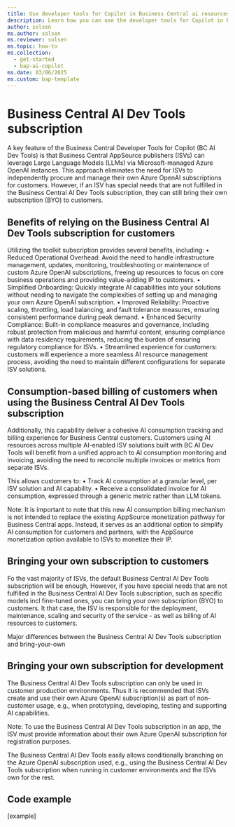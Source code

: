```yaml
---
title: Use developer tools for Copilot in Business Central ai resources 
description: Learn how you can use the developer tools for Copilot in Business Central ai resources in your extensions to create Copilot experiences in Business Central
author: solsen
ms.author: solsen
ms.reviewer: solsen
ms.topic: how-to
ms.collection:
  - get-started
  - bap-ai-copilot
ms.date: 03/06/2025
ms.custom: bap-template
---
```

# Business Central AI Dev Tools subscription
A key feature of the Business Central Developer Tools for Copilot (BC AI Dev Tools) is that Business Central AppSource publishers (ISVs) can leverage Large Language Models (LLMs) via Microsoft-managed Azure OpenAI instances. This approach eliminates the need for ISVs to independently procure and manage their own Azure OpenAI subscriptions for customers. However, if an ISV has special needs that are not fulfilled in the Business Central AI Dev Tools subscription, they can still bring their own subscription (BYO) to customers. 
 
## Benefits of relying on the Business Central AI Dev Tools subscription for customers
Utilizing the toolkit subscription provides several benefits, including:
    • Reduced Operational Overhead: Avoid the need to handle infrastructure management, updates, monitoring, troubleshooting or maintenance of custom Azure OpenAI subscriptions, freeing up resources to focus on core business operations and providing value-adding IP to customers.
    • Simplified Onboarding: Quickly integrate AI capabilities into your solutions without needing to navigate the complexities of setting up and managing your own Azure OpenAI subscription.
    • Improved Reliability: Proactive scaling, throttling, load balancing, and fault tolerance measures, ensuring consistent performance during peak demand.
    • Enhanced Security Compliance: Built-in compliance measures and governance, including robust protection from malicious and harmful content, ensuring compliance with data residency requirements, reducing the burden of ensuring regulatory compliance for ISVs.
    • Streamlined experience for customers: customers will experience a more seamless AI resource management process, avoiding the need to maintain different configurations for separate ISV solutions.

## Consumption-based billing of customers when using the Business Central AI Dev Tools subscription  
Additionally, this capability deliver a cohesive AI consumption tracking and billing experience for Business Central customers. Customers using AI resources across multiple AI-enabled ISV solutions built with BC AI Dev Tools will benefit from a unified approach to AI consumption monitoring and invoicing, avoiding the need to reconcile multiple invoices or metrics from separate ISVs. 

This allows customers to: 
    • Track AI consumption at a granular level, per ISV solution and AI capability.
    • Receive a consolidated invoice for AI consumption, expressed through a generic metric rather than LLM tokens.
 
Note: It is important to note that this new AI consumption billing mechanism is not intended to replace the existing AppSource monetization pathway for Business Central apps. Instead, it serves as an additional option to simplify AI consumption for customers and partners, with the AppSource monetization option available to ISVs to monetize their 
IP.

## Bringing your own subscription to customers
Fo the vast majority of ISVs, the default Business Central AI Dev Tools subscription will be enough, However, if you have special needs that are not fulfilled in the Business Central AI Dev Tools subscription, such as specific models incl fine-tuned ones, you can bring your own subscription (BYO) to customers. It that case, the ISV is responsible for the deployment, maintenance, scaling and security of the service - as well as billing of AI resources to customers.

Major differences between the Business Central AI Dev Tools subscription and bring-your-own


## Bringing your own subscription for development
The Business Central AI Dev Tools subscription can only be used in customer production environments. Thus it is recommended that ISVs create and use their own Azure OpenAI subscription(s) as part of non-customer usage, e.g., when prototyping, developing, testing and supporting AI capabilities. 

Note: To use the Business Central AI Dev Tools subscription in an app, the ISV must provide information about their own Azure OpenAI subscription for registration purposes.

The Business Central AI Dev Tools easily allows conditionally branching on the Azure OpenAI subscription used, e.g., using the Business Central AI Dev Tools subscription when running in customer environments and the ISVs own for the rest.

## Code example
[example]

